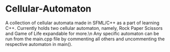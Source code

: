 # Cellular-Automaton
A collection of cellular automata made in SFML/C++ as a part of learning C++.
Currently holds two cellular automaton, namely, Rock Paper Scissors and Game of Life expandable for more.\n
Any specific automaton can be run from the main.cpp file by commenting all others and uncommenting the respective automaton in main().
